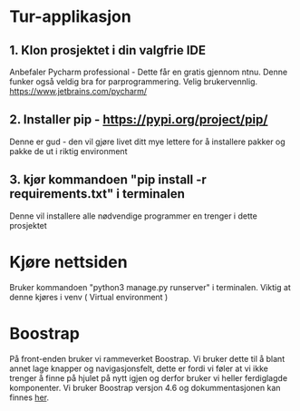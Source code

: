 # Tur-applikasjon
## 1. Klon prosjektet i din valgfrie IDE
Anbefaler Pycharm professional - Dette får en gratis gjennom ntnu. Denne funker også veldig bra for parprogrammering.
Velig brukervennlig. https://www.jetbrains.com/pycharm/ 


## 2. Installer pip - https://pypi.org/project/pip/
Denne er gud - den vil gjøre livet ditt mye lettere for å installere pakker og pakke de ut i riktig environment

## 3. kjør kommandoen "pip install -r requirements.txt" i terminalen
Denne vil installere alle nødvendige programmer en trenger i dette prosjektet

# Kjøre nettsiden
Bruker kommandoen "python3 manage.py runserver" i terminalen. Viktig at denne kjøres i venv ( Virtual environment )

# Boostrap
På front-enden bruker vi rammeverket Boostrap. Vi bruker dette til å blant annet lage knapper og navigasjonsfelt, dette er fordi vi føler at vi ikke trenger å finne på hjulet på nytt igjen og derfor bruker vi heller ferdiglagde komponenter. 
Vi bruker Boostrap versjon 4.6 og dokummentasjonen kan finnes [her](https://getbootstrap.com/docs/4.6/).
